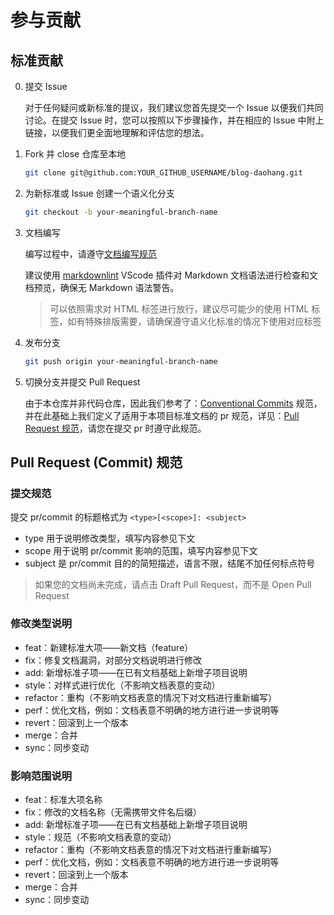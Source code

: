# 参与贡献

## 标准贡献

0. 提交 Issue

    对于任何疑问或新标准的提议，我们建议您首先提交一个 Issue 以便我们共同讨论。在提交 Issue 时，您可以按照以下步骤操作，并在相应的 Issue 中附上链接，以便我们更全面地理解和评估您的想法。

1. Fork 并 close 仓库至本地

    ```bash
    git clone git@github.com:YOUR_GITHUB_USERNAME/blog-daohang.git
    ```

2. 为新标准或 Issue 创建一个语义化分支

    ```bash
    git checkout -b your-meaningful-branch-name
    ```

3. 文档编写

    编写过程中，请遵守[文档编写规范](./DOCUMENTATIONSTYLE.md)

    建议使用 [markdownlint](https://marketplace.visualstudio.com/items?itemName=DavidAnson.vscode-markdownlint) VScode 插件对 Markdown 文档语法进行检查和文档预览，确保无 Markdown 语法警告。

    > 可以依照需求对 HTML 标签进行放行，建议尽可能少的使用 HTML 标签，如有特殊排版需要，请确保遵守语义化标准的情况下使用对应标签

4. 发布分支

    ```bash
    git push origin your-meaningful-branch-name
    ```

5. 切换分支并提交 Pull Request

    由于本仓库并非代码仓库，因此我们参考了：[Conventional Commits](https://www.conventionalcommits.org/en/v1.0.0/) 规范，并在此基础上我们定义了适用于本项目标准文档的 pr 规范，详见：[Pull Request 规范](#pull-request-commit-规范)，请您在提交 pr 时遵守此规范。

## Pull Request (Commit) 规范

### 提交规范

提交 pr/commit 的标题格式为 `<type>[<scope>]: <subject>`

- type 用于说明修改类型，填写内容参见下文
- scope 用于说明 pr/commit 影响的范围，填写内容参见下文
- subject 是 pr/commit 目的的简短描述，语言不限，结尾不加任何标点符号

> 如果您的文档尚未完成，请点击 Draft Pull Request，而不是 Open Pull Request

### 修改类型说明

- feat：新建标准大项——新文档（feature）
- fix：修复文档漏洞，对部分文档说明进行修改
- add: 新增标准子项——在已有文档基础上新增子项目说明
- style：对样式进行优化（不影响文档表意的变动）
- refactor：重构（不影响文档表意的情况下对文档进行重新编写）
- perf：优化文档，例如：文档表意不明确的地方进行进一步说明等
- revert：回滚到上一个版本
- merge：合并
- sync：同步变动

### 影响范围说明

- feat：标准大项名称
- fix：修改的文档名称（无需携带文件名后缀）
- add: 新增标准子项——在已有文档基础上新增子项目说明
- style：规范（不影响文档表意的变动）
- refactor：重构（不影响文档表意的情况下对文档进行重新编写）
- perf：优化文档，例如：文档表意不明确的地方进行进一步说明等
- revert：回滚到上一个版本
- merge：合并
- sync：同步变动
